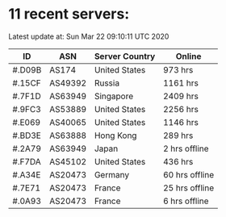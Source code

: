 # 11 recent servers:

Latest update at: Sun Mar 22 09:10:11 UTC 2020

| ID | ASN | Server Country | Online |
| -- | --- | -------------- | ------ |
| #.D09B | AS174 | United States | 973 hrs |
| #.15CF | AS49392 | Russia | 1161 hrs |
| #.7F1D | AS63949 | Singapore | 2409 hrs |
| #.9FC3 | AS53889 | United States | 2256 hrs |
| #.E069 | AS40065 | United States | 1146 hrs |
| #.BD3E | AS63888 | Hong Kong | 289 hrs |
| #.2A79 | AS63949 | Japan | 2 hrs offline |
| #.F7DA | AS45102 | United States | 436 hrs |
| #.A34E | AS20473 | Germany | 60 hrs offline |
| #.7E71 | AS20473 | France | 25 hrs offline |
| #.0A93 | AS20473 | France | 6 hrs offline |

